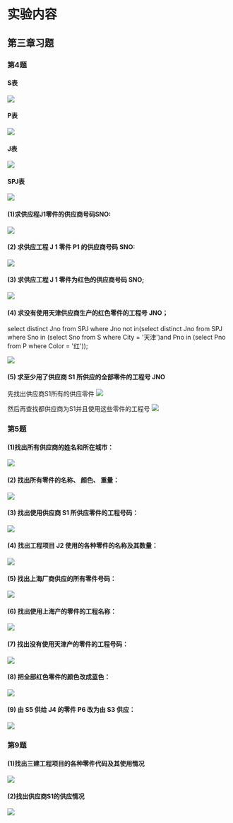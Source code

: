 # 实验内容
## 第三章习题
### 第4题
#### S表
![](picture/project4/1.jpg)
#### P表
![](picture/project4/2.jpg)
#### J表
![](picture/project4/3.jpg)
#### SPJ表
![](picture/project4/4.jpg)

#### (1)求供应程J1零件的供应商号码SNO:
![](picture/project4/5.jpg)
#### (2) 求供应工程 J 1 零件 P1 的供应商号码 SNO:
![](picture/project4/6.jpg)
#### (3) 求供应工程 J 1 零件为红色的供应商号码 SNO;
![](picture/project4/7.jpg)
#### (4) 求没有使用天津供应商生产的红色零件的工程号 JNO；
select distinct Jno from SPJ where Jno not in(select distinct Jno from SPJ where Sno in (select Sno from S where City = '天津')and Pno in (select Pno from P where Color = '红'));

![](picture/project4/8.jpg)
#### (5) 求至少用了供应商 S1 所供应的全部零件的工程号 JNO
先找出供应商S1所有的供应零件
![](picture/project4/9.jpg)

然后再查找都供应商为S1并且使用这些零件的工程号
![](picture/project4/10.jpg)

### 第5题
#### (1)找出所有供应商的姓名和所在城市：
![](picture/project4/11.jpg)

#### (2) 找出所有零件的名称、 颜色、 重量：
![](picture/project4/12.jpg)

#### (3) 找出使用供应商 S1 所供应零件的工程号码：
![](picture/project4/13.jpg)

#### (4) 找出工程项目 J2 使用的各种零件的名称及其数量：
![](picture/project4/14.jpg)

#### (5) 找出上海厂商供应的所有零件号码：
![](picture/project4/15.jpg)

#### (6) 找出使用上海产的零件的工程名称：
![](picture/project4/16.jpg)

#### (7) 找出没有使用天津产的零件的工程号码：
![](picture/project4/17.jpg)
#### (8) 把全部红色零件的颜色改成蓝色：
![](picture/project4/18.jpg)
#### (9) 由 S5 供给 J4 的零件 P6 改为由 S3 供应：
![](picture/project4/19.jpg)

### 第9题
#### (1)找出三建工程项目的各种零件代码及其使用情况
![](picture/project4/20.jpg)

#### (2)找出供应商S1的供应情况
![](picture/project4/21.jpg)
